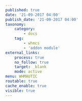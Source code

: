```yaml
---
published: true
date: '21-09-2017 04:00'
publish_date: '21-09-2017 04:00'
taxonomy:
    category:
        - docs
    tag:
        - whmcs
        - 'addon module'
external_links:
    process: true
    no_follow: true
    target: _blank
    mode: active
menu: WHMAUTIC
routable: true
cache_enable: true
visible: true
---
```


